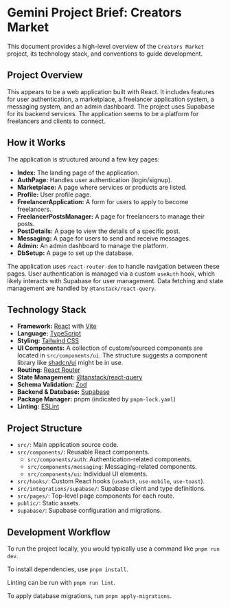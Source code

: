 # Gemini Project Brief: Creators Market

This document provides a high-level overview of the `Creators Market` project, its technology stack, and conventions to guide development.

## Project Overview

This appears to be a web application built with React. It includes features for user authentication, a marketplace, a freelancer application system, a messaging system, and an admin dashboard. The project uses Supabase for its backend services. The application seems to be a platform for freelancers and clients to connect.

## How it Works

The application is structured around a few key pages:
- **Index:** The landing page of the application.
- **AuthPage:** Handles user authentication (login/signup).
- **Marketplace:** A page where services or products are listed.
- **Profile:** User profile page.
- **FreelancerApplication:** A form for users to apply to become freelancers.
- **FreelancerPostsManager:** A page for freelancers to manage their posts.
- **PostDetails:** A page to view the details of a specific post.
- **Messaging:** A page for users to send and receive messages.
- **Admin:** An admin dashboard to manage the platform.
- **DbSetup:** A page to set up the database.


The application uses `react-router-dom` to handle navigation between these pages. User authentication is managed via a custom `useAuth` hook, which likely interacts with Supabase for user management. Data fetching and state management are handled by `@tanstack/react-query`.

## Technology Stack

*   **Framework:** [React](https://react.dev/) with [Vite](https://vitejs.dev/)
*   **Language:** [TypeScript](https://www.typescriptlang.org/)
*   **Styling:** [Tailwind CSS](https://tailwindcss.com/)
*   **UI Components:** A collection of custom/sourced components are located in `src/components/ui`. The structure suggests a component library like [shadcn/ui](httpss://ui.shadcn.com/) might be in use.
*   **Routing:** [React Router](https://reactrouter.com/)
*   **State Management:** [@tanstack/react-query](https://tanstack.com/query/latest)
*   **Schema Validation:** [Zod](https://zod.dev/)
*   **Backend & Database:** [Supabase](https://supabase.com/)
*   **Package Manager:** pnpm (indicated by `pnpm-lock.yaml`)
*   **Linting:** [ESLint](httpss://eslint.org/)

## Project Structure

*   `src/`: Main application source code.
*   `src/components/`: Reusable React components.
    *   `src/components/auth`: Authentication-related components.
    *   `src/components/messaging`: Messaging-related components.
    *   `src/components/ui`: Individual UI elements.
*   `src/hooks/`: Custom React hooks (`useAuth`, `use-mobile`, `use-toast`).
*   `src/integrations/supabase/`: Supabase client and type definitions.
*   `src/pages/`: Top-level page components for each route.
*   `public/`: Static assets.
*   `supabase/`: Supabase configuration and migrations.

## Development Workflow

To run the project locally, you would typically use a command like `pnpm run dev`.

To install dependencies, use `pnpm install`.

Linting can be run with `pnpm run lint`.

To apply database migrations, run `pnpm apply-migrations`.

